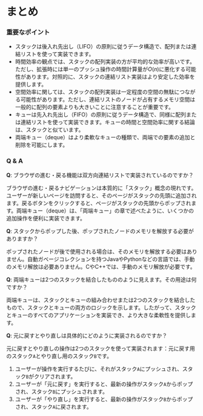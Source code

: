 # まとめ

### 重要なポイント

- スタックは後入れ先出し（LIFO）の原則に従うデータ構造で、配列または連結リストを使って実装できます。
- 時間効率の観点では、スタックの配列実装の方が平均的な効率が高いです。ただし、拡張時には単一のプッシュ操作の時間計算量が$O(n)$に悪化する可能性があります。対照的に、スタックの連結リスト実装はより安定した効率を提供します。
- 空間効率に関しては、スタックの配列実装は一定程度の空間の無駄につながる可能性があります。ただし、連結リストのノードが占有するメモリ空間は一般的に配列の要素よりも大きいことに注意することが重要です。
- キューは先入れ先出し（FIFO）の原則に従うデータ構造で、同様に配列または連結リストを使って実装できます。キューの時間と空間効率に関する結論は、スタックと似ています。
- 両端キュー（deque）はより柔軟なキューの種類で、両端での要素の追加と削除を可能にします。

### Q & A

**Q**: ブラウザの進む・戻る機能は双方向連結リストで実装されているのですか？

ブラウザの進む・戻るナビゲーションは本質的に「スタック」概念の現れです。ユーザーが新しいページを訪問すると、そのページがスタックの先頭に追加されます。戻るボタンをクリックすると、ページがスタックの先頭からポップされます。両端キュー（deque）は、「両端キュー」の章で述べたように、いくつかの追加操作を便利に実装できます。

**Q**: スタックからポップした後、ポップされたノードのメモリを解放する必要がありますか？

ポップされたノードが後で使用される場合は、そのメモリを解放する必要はありません。自動ガベージコレクションを持つJavaやPythonなどの言語では、手動のメモリ解放は必要ありません。CやC++では、手動のメモリ解放が必要です。

**Q**: 両端キューは2つのスタックを結合したもののように見えます。その用途は何ですか？

両端キューは、スタックとキューの組み合わせまたは2つのスタックを結合したもので、スタックとキューの両方のロジックを示します。したがって、スタックとキューのすべてのアプリケーションを実装でき、より大きな柔軟性を提供します。

**Q**: 元に戻すとやり直しは具体的にどのように実装されるのですか？

元に戻すとやり直しの操作は2つのスタックを使って実装されます：元に戻す用のスタック`A`とやり直し用のスタック`B`です。

1. ユーザーが操作を実行するたびに、それがスタック`A`にプッシュされ、スタック`B`がクリアされます。
2. ユーザーが「元に戻す」を実行すると、最新の操作がスタック`A`からポップされ、スタック`B`にプッシュされます。
3. ユーザーが「やり直し」を実行すると、最新の操作がスタック`B`からポップされ、スタック`A`に戻されます。
